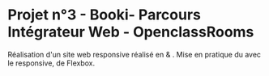 <link rel="stylesheet" href="https://cdnjs.cloudflare.com/ajax/libs/font-awesome/5.15.3/css/all.min.css" integrity="sha512-l4z8kT6jYGDq8GFypW6bWjnnMIqJTr1qSzA5JrkHPu7I+5uOWsII17L6V1fgPNEFiq25CzkHjs+/6+YmNt1plQ==" crossorigin="anonymous" />

# Projet n°3 - Booki- Parcours Intégrateur Web - OpenclassRooms

Réalisation d'un site web responsive réalisé en <i class="fab fa-html5"></i> & <i class="fab fa-css3"></i>.
Mise en pratique du <i class="fab fa-css3"></i> avec le responsive, de Flexbox.
